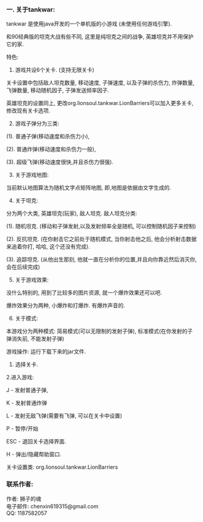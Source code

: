 <h3>一. 关于tankwar: </h3>

tankwar 是使用java开发的一个单机版的小游戏 (未使用任何游戏引擎).

和90经典版的坦克大战有些不同, 这里是纯坦克之间的战争, 英雄坦克并不用保护它的家.

特色:

1. 游戏共设6个关卡. (支持无限关卡)

关卡设置中包括敌人坦克数量, 移动速度, 子弹速度, 以及子弹的杀伤力, 炸弹数量, 飞弹数量, 移动随机因子, 子弹发送频率因子.

英雄坦克的设置同上, 更改org.lionsoul.tankwar.LionBarriers可以加入更多关卡, 修改现有关卡选项.

2. 游戏子弹分为三类:

(1). 普通子弹(移动速度和杀伤力小), 

(2). 普通炸弹(移动速度和杀伤力一般), 

(3). 超级飞弹(移动速度很快,并且杀伤力很强).

3. 关于游戏地图:

当前默认地图算法为随机文字点矩阵地图, 即,地图是依据由文字生成的.

4. 关于坦克:

分为两个大类, 英雄坦克(玩家), 敌人坦克. 敌人坦克分类:

(1). 随机坦克. (移动和子弹发射,以及发射频率全是随机, 可以控制随机因子来控制)

(2). 反抗坦克. (在你射击它之前处于随机模式, 当你射击他之后, 他会分析射击数据来追着你打, 哈哈, 这个还没有完成).

(3). 追踪坦克. (从他出生那刻, 他就一直在分析你的位置,并且向你靠近然后消灭你, 会在后续完成)

5. 关于游戏效果:

没什么特别的, 用到了比较多的图片资源, 就一个爆炸效果还可以吧.

爆炸效果分为两种, 小爆炸和打爆炸. 有爆炸声音的.

6. 关于模式:

本游戏分为两种模式: 简易模式(可以无限制的发射子弹), 标准模式(在你发射的子弹消失前, 不能发射子弹)
 

游戏操作: 运行下载下来的jar文件.

1. 选择关卡.

2.进入游戏:

J - 发射普通子弹,

K - 发射普通炸弹

L - 发射无敌飞弹(需要有飞弹, 可以在关卡中设置)

P - 暂停/开始

ESC - 退回关卡选择界面.

H - 弹出/隐藏帮助窗口.

关卡设置类: org.lionsoul.tankwar.LionBarriers

<h3>联系作者:</h3> 
作者: 狮子的魂 <br />
电子邮件: chenxin619315@gmail.com <br />
QQ: 1187582057 <br />

